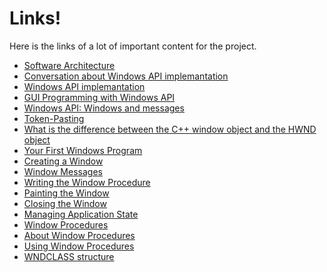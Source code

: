 # Links!  
Here is the links of a lot of important content for the project.

- [Software Architecture](http://cis.stvincent.edu/html/tutorials/swd/)
- [Conversation about Windows API implemantation](https://pastebin.com/6LS13nzS)
- [Windows API implemantation](https://codepad.co/snippet/4bc172)
- [GUI Programming with Windows API](https://www.youtube.com/watch?v=7K6HCeog09c)
- [Windows API: Windows and messages](https://www.codementor.io/malortie/build-win32-api-app-windows-messages-c-cpp-visual-studio-du107sbya)
- [Token-Pasting](https://msdn.microsoft.com/en-us/library/09dwwt6y.aspx)
- [What is the difference between the C++ window object and the HWND object](https://msdn.microsoft.com/en-us/library/tc46f3be.aspx)
- [Your First Windows Program](https://msdn.microsoft.com/en-us/library/windows/desktop/ff381409(v=vs.85).aspx)
- [Creating a Window](https://msdn.microsoft.com/en-us/library/windows/desktop/ff381397(v=vs.85).aspx)
- [Window Messages](https://msdn.microsoft.com/en-us/library/windows/desktop/ff381405(v=vs.85).aspx)
- [Writing the Window Procedure](https://msdn.microsoft.com/en-us/library/windows/desktop/ff381408(v=vs.85).aspx)
- [Painting the Window](https://msdn.microsoft.com/en-us/library/windows/desktop/ff381401(v=vs.85).aspx)
- [Closing the Window](https://msdn.microsoft.com/en-us/library/windows/desktop/ff381396(v=vs.85).aspx)
- [Managing Application State](https://msdn.microsoft.com/en-us/library/windows/desktop/ff381400(v=vs.85).aspx)
- [Window Procedures](https://msdn.microsoft.com/en-us/library/windows/desktop/ms632593(v=vs.85).aspx)
- [About Window Procedures](https://msdn.microsoft.com/en-us/library/windows/desktop/ms633569(v=vs.85).aspx)
- [Using Window Procedures](https://msdn.microsoft.com/en-us/library/windows/desktop/ms633570(v=vs.85).aspx)
- [WNDCLASS structure](https://msdn.microsoft.com/en-us/library/windows/desktop/ms633576(v=vs.85).aspx)
